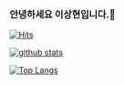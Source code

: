 ### 안녕하세요 이상현입니다.👋
[![Hits](https://hits.seeyoufarm.com/api/count/incr/badge.svg?url=https%3A%2F%2Fgithub.com%2Fgjbae1212%2Ffirstquarterlee)](https://hits.seeyoufarm.com)                    

[![github stats](https://github-readme-stats.vercel.app/api?username=firstquarterlee&show_icons=true&hide_border=true)](https://github.com/firstquarterlee)

[![Top Langs](https://github-readme-stats.vercel.app/api/top-langs/?username=firstquarterlee&layout=compact)](https://github.com/firstquarterlee)
